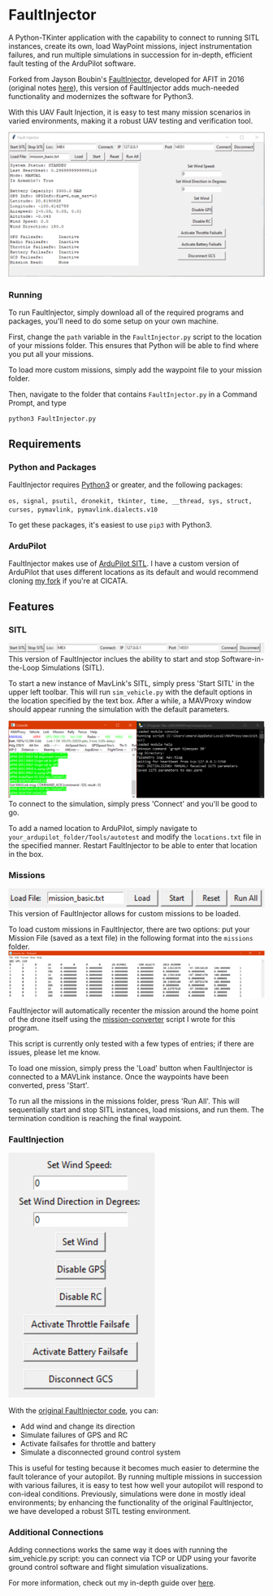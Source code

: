 # FaultInjector
A Python-TKinter application with the capability to connect to running SITL
instances, create its own, load WayPoint missions, inject instrumentation failures,
and run multiple simulations in succession for in-depth, efficient fault testing
of the ArduPilot software.

Forked from Jayson Boubin's [FaultInjector](https://github.com/boubinjg/FaultInjector),
developed for AFIT in 2016 (original notes [here](http://jaysonboubin.com/faultinjection.html)),
this version of FaultInjector adds much-needed functionality and modernizes the
software for Python3.

With this UAV Fault Injection, it is easy to test many mission scenarios in varied
environments, making it a robust UAV testing and verification tool.

![](https://raw.githubusercontent.com/deliastephens/FaultInjector/master/res/FaultInjector.PNG)

### Running
To run FaultInjector, simply download all of the required programs and packages,
you'll need to do some setup on your own machine.

First, change the `path` variable in the `FaultInjector.py` script to the location
of your missions folder. This ensures that Python will be able to find where you
put all your missions.  

To load more custom missions, simply add the waypoint file to your mission folder.

Then, navigate to the folder that contains `FaultInjector.py` in a Command Prompt, and
type
```
python3 FaultInjector.py
```



## Requirements
### Python and Packages
FaultInjector requires [Python3](https://www.python.org/download/releases/3.0/)
or greater, and the following packages:

`os, signal, psutil, dronekit, tkinter, time, __thread,
sys, struct, curses, pymavlink, pymavlink.dialects.v10`

To get these packages, it's easiest to use `pip3` with Python3.

### ArduPilot
FaultInjector makes use of [ArduPilot SITL](http://ardupilot.org/dev/docs/sitl-simulator-software-in-the-loop.html). I have a custom version of ArduPilot that uses different
locations as its default and would recommend cloning [my fork](https://github.com/deliastephens/ardupilot) if you're at CICATA.

## Features
### SITL
![](https://raw.githubusercontent.com/deliastephens/FaultInjector/master/res/connect_toolbar.PNG)
This version of FaultInjector inclues the ability to start and stop
Software-in-the-Loop Simulations (SITL).

To start a new instance of MavLink's SITL, simply press 'Start SITL' in the
upper left toolbar. This will run `sim_vehicle.py` with the default options in
the location specified by the text box. After a while, a MAVProxy window should
appear running the simulation with the default parameters.

![](https://raw.githubusercontent.com/deliastephens/FaultInjector/master/res/MAVProxy.PNG)
To connect to the simulation, simply press 'Connect' and you'll be good to go.

To add a named location to ArduPilot, simply navigate to
`your_ardupilot_folder/Tools/autotest` and modify the `locations.txt` file
in the specified manner. Restart FaultInjector to be able to enter that location
in the box.

### Missions
![](https://raw.githubusercontent.com/deliastephens/FaultInjector/master/res/mission_toolbar.PNG)
This version of FaultInjector allows for custom missions to be loaded.

To load custom missions in FaultInjector, there are two options:
put your Mission File (saved as a text file) in the following format
into the `missions` folder.
![](https://raw.githubusercontent.com/deliastephens/mission-converter/master/wp_format.PNG)

FaultInjector will automatically recenter the mission around the home point of
the drone itself using the [mission-converter](https://github.com/deliastephens/mission-converter) script I wrote for this program.

This script is currently only tested with a few types of entries; if there are issues,
please let me know.

To load one mission, simply press the 'Load' button when FaultInjector is connected
to a MAVLink instance. Once the waypoints have been converted, press 'Start'.

To run all the missions in the missions folder, press 'Run All'. This will sequentially
start and stop SITL instances, load missions, and run them. The termination condition
is reaching the final waypoint.

### FaultInjection
![](https://raw.githubusercontent.com/deliastephens/FaultInjector/master/res/faults.PNG)

With the [original FaultInjector code](https://github.com/boubinjg/FaultInjector),
you can:

* Add wind and change its direction
* Simulate failures of GPS and RC
* Activate failsafes for throttle and battery
* Simulate a disconnected ground control system

This is useful for testing because it becomes much easier to determine the fault
tolerance of your autopilot. By running multiple missions in succession with
various failures, it is easy to test how well your autopilot will respond to
con-ideal conditions. Previously, simulations were done in mostly ideal environments;
by enhancing the functionality of the original FaultInjector, we have developed
a robust SITL testing environment.

### Additional Connections
Adding connections works the same way it does with running the sim_vehicle.py script:
you can connect via TCP or UDP using your favorite ground control software and
flight simulation visualizations.

For more information, check out my in-depth guide over [here](https://gist.github.com/deliastephens/6eb3fb3111f5d854bb240c7649847c1f).
